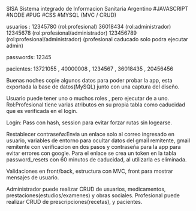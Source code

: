 SISA Sistema integrado de Informacion Sanitaria Argentino
#JAVASCRIPT #NODE #PUG #CSS #MYSQL (MVC / CRUD)
 
usuarios :
 12345780  (rol:profesional)
 36018434  (rol:administrador) 
 12345678  (rol:profesional/administrador)
 123456789 (rol:profesional/administrador) (profesional caducado solo podra ejecutar admin)
 
 passwords: 12345

pacientes: 13721055 , 40000008 , 1234567 , 36018435 , 20456456 

Buenas noches copie algunos datos para poder probar la app, esta exportada la base de datos(MySQL) junto con una captura del diseño.

Usuario puede tener uno o muchos roles , pero ejecutar de a uno. Rol:Profesional tiene varias atributos en su propia tabla como caducidad que es verificada en el login.

Login: Pass con hash, session para evitar forzar rutas sin logearse.

Restablecer contraseña:Envia un enlace solo al correo ingresado en usuario, variables de entorno para ocultar datos del gmail remitente, gmail remitente con verificacion en dos pasos y contraseña para la app para evitar errores con google.
Para el enlace se crea un token en la tabla password_resets con 60 minutos de caducidad, al utilizarla es eliminada.

Validaciones en front/back, estructura con MVC, front para mostrar mensajes de usuario.

Administrador puede realizar CRUD de usuarios, medicamentos, prestaciones(estudios/examenes) y obras sociales.
Profesional puede realizar CRUD de prescripciones(recetas), y pacientes.


 
